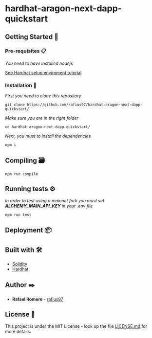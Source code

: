 # hardhat-aragon-next-dapp-quickstart

## Getting Started 🚀

### Pre-requisites 📋

_You need to have installed nodejs_

[See Hardhat setup enviroment tutorial](https://hardhat.org/tutorial/setting-up-the-environment.html)

### Installation 🔧

_First you need to clone this repository_

```
git clone https://github.com/rafius97/hardhat-aragon-next-dapp-quickstart/
```

_Make sure you are in the right folder_

```
cd hardhat-aragon-next-dapp-quickstart/
```

_Next, you must to install the dependencies_

```
npm i
```

## Compiling 🗃️

```
npm run compile
```

## Running tests ⚙️

_In order to test using a mainnet fork you must set **ALCHEMY_MAIN_API_KEY**_
_in your .env file_

```
npm run test
```

## Deployment 📦

## Built with 🛠️

- [Solidity](https://docs.soliditylang.org/en/v0.7.6/)
- [Hardhat](https://hardhat.org/)

## Author ✒️

- **Rafael Romero** - [rafius97](https://github.com/rafius97)

## License 📄

This project is under the MIT License - look up the file [LICENSE.md](LICENSE.md) for more details.